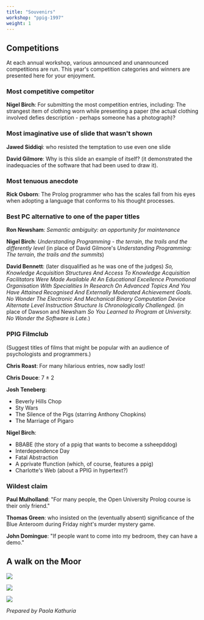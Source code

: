 ```yaml
---
title: "Souvenirs"
workshop: "ppig-1997"
weight: 1
---
```


Competitions
------------

At each annual workshop, various announced and unannounced competitions are run. This year's competition categories and winners are presented here for your enjoyment.

### Most competitive competitor

**Nigel Birch**: For submitting the most competition entries, including:
The strangest item of clothing worn while presenting a paper (the actual clothing involved defies description - perhaps someone has a photograph)?

### Most imaginative use of slide that wasn't shown

**Jawed Siddiqi**: who resisted the temptation to use even one slide

**David Gilmore**: Why is this slide an example of itself? (it demonstrated the inadequacies of the software that had been used to draw it).

### Most tenuous anecdote

**Rick Osborn**: The Prolog programmer who has the scales fall from his eyes when adopting a language that conforms to his thought processes.

### Best PC alternative to one of the paper titles

**Ron Newsham**: _Semantic ambiguity: an opportunity for maintenance_

**Nigel Birch**: _Understanding Programming - the terrain, the trails and the differently level_ (in place of David Gilmore's _Understanding Programming: The terrain, the trails and the summits_)

**David Bennett**: (later disqualified as he was one of the judges) _So, Knowledge Acquisition Structures And Access To Knowledge Acquisition Facilitators Were Made Available At An Educational Excellence Promotional Organisation With Specialities In Research On Advanced Topics And You Have Attained Recognised And Externally Moderated Achievement Goals. No Wonder The Electronic And Mechanical Binary Computation Device Alternate Level Instruction Structure Is Chronologically Challenged._ (in place of Dawson and Newsham _So You Learned to Program at University. No Wonder the Software is Late._)

### PPIG Filmclub

(Suggest titles of films that might be popular with an audience of psychologists and programmers.)

**Chris Roast**: For many hilarious entries, now sadly lost!

**Chris Douce**: 7 ± 2

**Josh Teneberg**:
* Beverly Hills Chop
* Sty Wars
* The Silence of the Pigs (starring Anthony Chopkins)
* The Marriage of Pigaro

**Nigel Birch**:
* BBABE (the story of a ppig that wants to become a ssheepddog)
* Interdependence Day
* Fatal Abstraction
* A pprivate ffunction (which, of course, features a ppig)
* Charlotte's Web (about a PPIG in hypertext?)

### Wildest claim

**Paul Mulholland**: "For many people, the Open University Prolog course is their only friend."

**Thomas Green**: who insisted on the (eventually absent) significance of the Blue Anteroom during Friday night's murder mystery game.

**John Domingue**: "If people want to come into my bedroom, they can have a demo."

A walk on the Moor
------------------

![](img/ppig-1997/9th-1.jpg)

![](img/ppig-1997/9th-2.jpg)

![](img/ppig-1997/9th-3.jpg)

*Prepared by Paola Kathuria*

